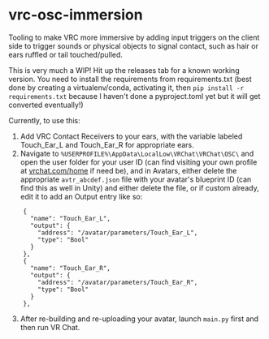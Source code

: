 # vrc-osc-immersion

Tooling to make VRC more immersive by adding input triggers on the client side to trigger sounds or physical objects to signal contact, such as hair or ears ruffled or tail touched/pulled.

This is very much a WIP! Hit up the releases tab for a known working version. You need to install the requirements from requirements.txt (best done by creating a virtualenv/conda, activating it, then `pip install -r requirements.txt` because I haven't done a pyproject.toml yet but it will get converted eventually!)

Currently, to use this:

1. Add VRC Contact Receivers to your ears, with the variable labeled Touch_Ear_L and Touch_Ear_R for appropriate ears.
2. Navigate to `%USERPROFILE%\AppData\LocalLow\VRChat\VRChat\OSC\` and open the user folder for your user ID (can find visiting your own profile at [vrchat.com/home](https://vrchat.com/home/) if need be), and in Avatars, either delete the appropriate `avtr_abcdef.json` file with your avatar's blueprint ID (can find this as well in Unity) and either delete the file, or if custom already, edit it to add an Output entry like so:
```
    {
      "name": "Touch_Ear_L",
      "output": {
        "address": "/avatar/parameters/Touch_Ear_L",
        "type": "Bool"
      }
    },
    {
      "name": "Touch_Ear_R",
      "output": {
        "address": "/avatar/parameters/Touch_Ear_R",
        "type": "Bool"
      }
    },
```
3. After re-building and re-uploading your avatar, launch `main.py` first and then run VR Chat.